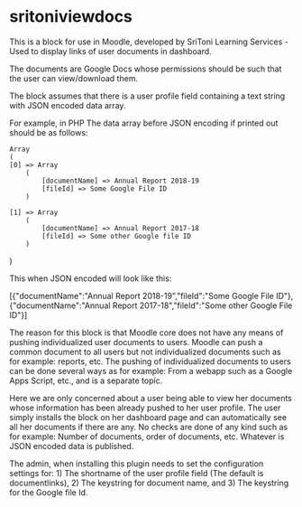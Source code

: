 # sritoniviewdocs
This is a block for use in Moodle, developed by SriToni Learning Services - Used to display links of user documents in dashboard.

The documents are Google Docs whose permissions should be such that the user can view/download them.

The block assumes that there is a user profile field containing a text string with JSON encoded data array.

For example, in PHP The data array before JSON encoding if printed out should be as follows:

    Array
    (
    [0] => Array
        (
            [documentName] => Annual Report 2018-19
            [fileId] => Some Google File ID
        )

    [1] => Array
        (
            [documentName] => Annual Report 2017-18
            [fileId] => Some other Google file ID
        )

)

This when JSON encoded will look like this:

[{"documentName":"Annual Report 2018-19","fileId":"Some Google File ID"},{"documentName":"Annual Report 2017-18","fileId":"Some other Google File ID"}]

The reason for this block is that Moodle core does not have any means of pushing individualized user documents to users.
Moodle can push a common document to all users but not individualized documents such as for example: reports, etc.
The pushing of individualized documents to users can be done several ways as for example: From a webapp such as a Google Apps Script, etc., and is a separate topic.

Here we are only concerned about a user being able to view her documents whose information has been already pushed to her user profile.
The user simply installs the block on her dashboard page and can automatically see all her documents if there are any.
No checks are done of any kind such as for example: Number of documents, order of documents, etc.
Whatever is JSON encoded data is published.

The admin, when installing this plugin needs to set the configuration settings for: 1) The shortname of the user profile field (The default is documentlinks), 2) The keystring for document name, and 3) The keystring for the Google file Id.
